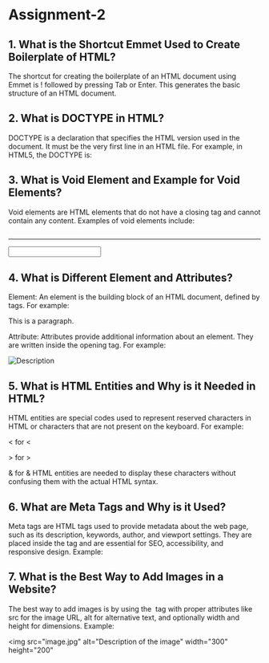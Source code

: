 # Assignment-2
## 1. What is the Shortcut Emmet Used to Create Boilerplate of HTML?
The shortcut for creating the boilerplate of an HTML document using Emmet is ! followed by pressing Tab or Enter. This generates the basic structure of an HTML document.


## 2. What is DOCTYPE in HTML?
DOCTYPE is a declaration that specifies the HTML version used in the document. It must be the very first line in an HTML file. For example, in HTML5, the DOCTYPE is:

<!DOCTYPE html>


## 3. What is Void Element and Example for Void Elements?
Void elements are HTML elements that do not have a closing tag and cannot contain any content. Examples of void elements include:

<img>

<br>

<hr>

<input>



## 4. What is Different Element and Attributes?

Element: An element is the building block of an HTML document, defined by tags. For example:

<p>This is a paragraph.</p>

Attribute: Attributes provide additional information about an element. They are written inside the opening tag. For example:

<img src="image.jpg" alt="Description">



## 5. What is HTML Entities and Why is it Needed in HTML?
HTML entities are special codes used to represent reserved characters in HTML or characters that are not present on the keyboard. For example:

&lt; for <

&gt; for >

&amp; for &
HTML entities are needed to display these characters without confusing them with the actual HTML syntax.



## 6. What are Meta Tags and Why is it Used?
Meta tags are HTML tags used to provide metadata about the web page, such as its description, keywords, author, and viewport settings. They are placed inside the <head> tag and are essential for SEO, accessibility, and responsive design. Example:

<meta name="description" content="This is a sample website">
<meta name="viewport" content="width=device-width, initial-scale=1.0">


## 7. What is the Best Way to Add Images in a Website?
The best way to add images is by using the <img> tag with proper attributes like src for the image URL, alt for alternative text, and optionally width and height for dimensions. Example:

<img src="image.jpg" alt="Description of the image" width="300" height="200"